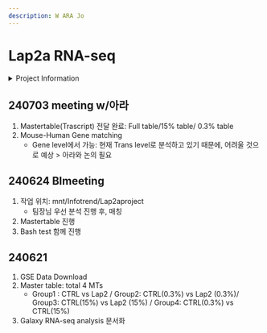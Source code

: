 ```yaml
---
description: W ARA Jo
---
```


# Lap2a RNA-seq



<details>

<summary>Project Information</summary>

1.  Mus Musculus


2. Data (GSE159369)
   * Group1 : CTRL vs Lap2 / Group2: CTRL(0.3%) vs Lap2 (0.3%)/ Group3: CTRL(15%) vs Lap2 (15%) / Group4: CTRL(0.3%) vs CTRL(15%)

</details>

## 240703 meeting w/아라

1. Mastertable(Trascript) 전달 완료: Full table/15% table/ 0.3% table
2. Mouse-Human Gene matching
   * Gene level에서 가능: 현재 Trans level로 분석하고 있기 때문에, 어려울 것으로 예상 > 아라와 논의 필요

## 240624 BImeeting

1. 작업 위치: mnt/Infotrend/Lap2aproject&#x20;
   * 팀장님 우선 분석 진행 후, 매칭
2. Mastertable 진행
3. Bash test 함께 진행

## 240621&#x20;

1. GSE Data Download
2. Master table: total 4 MTs
   * Group1 : CTRL vs Lap2 / Group2: CTRL(0.3%) vs Lap2 (0.3%)/ Group3: CTRL(15%) vs Lap2 (15%) / Group4: CTRL(0.3%) vs CTRL(15%)
3. Galaxy RNA-seq analysis 문서화&#x20;
